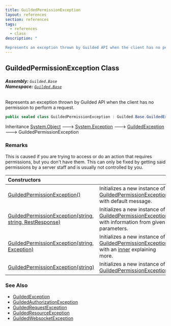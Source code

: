 ```yaml
---
title: GuildedPermissionException
layout: references
section: references
tags:
  - references
  - class
description: "

Represents an exception thrown by Guilded API when the client has no permission to perform a request."
---
```


## GuildedPermissionException Class
###### **Assembly:** `Guilded.Base`<br/>**Namespace:** [`Guilded.Base`](Guilded.Base.md 'Guilded.Base')

Represents an exception thrown by Guilded API when the client has no permission to perform a request.

```csharp
public sealed class GuildedPermissionException : Guilded.Base.GuildedException
```

Inheritance [System.Object](https://docs.microsoft.com/en-us/dotnet/api/System.Object 'System.Object') &#129106; [System.Exception](https://docs.microsoft.com/en-us/dotnet/api/System.Exception 'System.Exception') &#129106; [GuildedException](GuildedException.md 'Guilded.Base.GuildedException') &#129106; GuildedPermissionException

### Remarks
  
This is caused if you are trying to access or do an action that requires permissions, but you don't have them. This can only be fixed by getting said permissions by a server staff and is usually not controlled by you.

| Constructors | |
| :--- | :--- |
| [GuildedPermissionException()](GuildedPermissionException.GuildedPermissionException().md 'Guilded.Base.GuildedPermissionException.GuildedPermissionException()') | Initializes a new instance of [GuildedPermissionException](GuildedPermissionException.md 'Guilded.Base.GuildedPermissionException') with default message. |
| [GuildedPermissionException(string, string, RestResponse)](GuildedPermissionException.GuildedPermissionException(string,string,RestResponse).md 'Guilded.Base.GuildedPermissionException.GuildedPermissionException(string, string, RestSharp.RestResponse)') | Initializes a new instance of [GuildedPermissionException](GuildedPermissionException.md 'Guilded.Base.GuildedPermissionException') with information from given parameters. |
| [GuildedPermissionException(string, Exception)](GuildedPermissionException.GuildedPermissionException(string,Exception).md 'Guilded.Base.GuildedPermissionException.GuildedPermissionException(string, System.Exception)') | Initializes a new instance of [GuildedPermissionException](GuildedPermissionException.md 'Guilded.Base.GuildedPermissionException') with an [inner](GuildedPermissionException.GuildedPermissionException(string,Exception).md#Guilded.Base.GuildedPermissionException.GuildedPermissionException(string,System.Exception).inner 'Guilded.Base.GuildedPermissionException.GuildedPermissionException(string, System.Exception).inner') explaining more. |
| [GuildedPermissionException(string)](GuildedPermissionException.GuildedPermissionException(string).md 'Guilded.Base.GuildedPermissionException.GuildedPermissionException(string)') | Initializes a new instance of [GuildedPermissionException](GuildedPermissionException.md 'Guilded.Base.GuildedPermissionException'). |

### See Also
- [GuildedException](GuildedException.md 'Guilded.Base.GuildedException')
- [GuildedAuthorizationException](GuildedAuthorizationException.md 'Guilded.Base.GuildedAuthorizationException')
- [GuildedRequestException](GuildedRequestException.md 'Guilded.Base.GuildedRequestException')
- [GuildedResourceException](GuildedResourceException.md 'Guilded.Base.GuildedResourceException')
- [GuildedWebsocketException](GuildedWebsocketException.md 'Guilded.Base.GuildedWebsocketException')